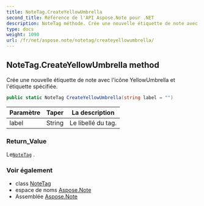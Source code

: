 ```yaml
---
title: NoteTag.CreateYellowUmbrella
second_title: Référence de l'API Aspose.Note pour .NET
description: NoteTag méthode. Crée une nouvelle étiquette de note avec licône YellowUmbrella et létiquette spécifiée.
type: docs
weight: 1090
url: /fr/net/aspose.note/notetag/createyellowumbrella/
---
```

## NoteTag.CreateYellowUmbrella method

Crée une nouvelle étiquette de note avec l'icône YellowUmbrella et l'étiquette spécifiée.

```csharp
public static NoteTag CreateYellowUmbrella(string label = "")
```

| Paramètre | Taper | La description |
| --- | --- | --- |
| label | String | Le libellé du tag. |

### Return_Value

Le[`NoteTag`](../) .

### Voir également

* class [NoteTag](../)
* espace de noms [Aspose.Note](../../notetag/)
* Assemblée [Aspose.Note](../../../)


